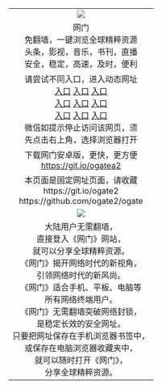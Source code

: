 <table>
  <tr>
    <td align=center><img src="https://cloud.githubusercontent.com/assets/11880933/13434984/f430fae2-e012-11e5-814f-c2df1e82b247.jpg" /></td>
  </tr>
  <tr>
    <td align=center>网门<br/>
      免翻墙，一键浏览全球精粹资源<br/>
      头条，影视，音乐，书刊，直播<br/>
      安全，稳定，高速，及时，便利<br/>
    </td>
  <tr>
    <td align=center>请尝试不同入口，进入动态网址<br/>
      <a href="https://s3.us-east-2.amazonaws.com/ogateh/show.htm?from=oGategh">入口</a>
      <a href="https://s3.eu-west-2.amazonaws.com/ogatel/show.htm?from=oGategh">入口</a>
      <a href="https://s3.ap-southeast-2.amazonaws.com/ogatey/show.htm?from=oGategh">入口</a><br/>
      <a href="https://s3.ap-northeast-2.amazonaws.com/ogates/show.htm?from=oGategh">入口</a>
      <a href="https://s3.eu-central-1.amazonaws.com/ogatef/show.htm?from=oGategh">入口</a>
      <a href="https://s3.ap-south-1.amazonaws.com/ogatem/show.htm?from=oGategh">入口</a><br/>
      <a href="https://s3-us-west-1.amazonaws.com/ogaten/show.htm?from=oGategh">入口</a>
      <a href="https://s3.ca-central-1.amazonaws.com/ogatec/show.htm?from=oGategh">入口</a>
      <a href="https://s3.ap-northeast-1.amazonaws.com/ogatet/show.htm?from=oGategh">入口</a><br/>
      微信如提示停止访问该网页，须<br/>
      先点击右上角，选择浏览器打开<br/>
    </td>
  </tr>
  <tr>
    <td align=center>
      下载网门安卓版，更快，更方便<br/><a href="https://raw.githubusercontent.com/oGate2/up/master/oGate.apk?raw=true">https://git.io/ogatea2</a><br/>
    </td>
  </tr>
  </tr>
    <tr>
    <td align=center>
      本页面是固定网址页面，请收藏<br/>
      https://git.io/ogate2<br/>
      https://github.com/ogate2/ogate<br/>
    </td>
  </tr>
  <tr>
    <td align=center><img src="https://raw.githubusercontent.com/oGate2/Up/master/oGate_640.jpg"/></td>
  </tr>
  <tr>
    <td align=center>
大陆用户无需翻墙，<br/>
直接登入《网门》网站，<br/>就可以分享全球精粹资源。<br/>
《网门》揭开网络时代的新视角，<br/>引领网络时代的新风尚。<br/>
《网门》适合手机、平板、电脑等<br/>所有网络终端用户。<br/>
《网门》无需翻墙突破网络封锁，<br/>是稳定长效的安全网址。<br/>
只要把网址保存在手机浏览器书签中，<br/>或保存在电脑浏览器收藏夹中，<br/>
就可以随时打开《网门》，<br/>
分享全球精粹资源。<br/></td>
  </tr>
</table>    
